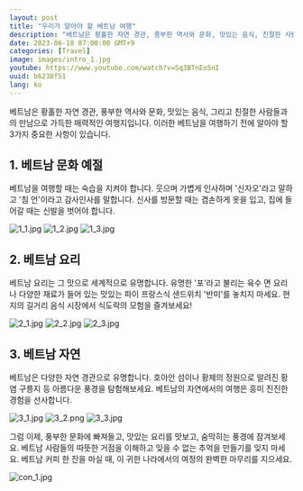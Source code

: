 ```yaml
---
layout: post
title: "우리가 알아야 할 베트남 여행"
description: "베트남은 황홀한 자연 경관, 풍부한 역사와 문화, 맛있는 음식, 친절한 사람들과의 만남으로 가득한 매력적인 여행지입니다. 베트남을 여행하기 전에 알아야 할 3가지 중요한 사항을 소개합니다. 베트남 문화 예절을 숙지하고 현지의 맛있는 요리를 즐기며 아름다운 자연 경관을 탐험하세요. 여행에서의 특별한 경험을 즐겨보세요. #베트남여행가이드 #베트남요리체험 #베트남여행추천 #베트남관광 #베트남여행팁 #여행스타그램 #베트남자연경관 #베트남문화탐방 #베트남명소 #베트남여행정보"
date: 2023-06-18 07:00:00 GMT+9
categories: [Travel]
image: images/intro_1.jpg
youtube: https://www.youtube.com/watch?v=Sq3BTnEo5nI
uuid: b6238f51
lang: ko
---
```


베트남은 황홀한 자연 경관, 풍부한 역사와 문화, 맛있는 음식, 그리고 친절한 사람들과의 만남으로 가득한 매력적인 여행지입니다. 이러한 베트남을 여행하기 전에 알아야 할 3가지 중요한 사항이 있습니다.

## 1. 베트남 문화 예절
베트남을 여행할 때는 숙습을 지켜야 합니다. 웃으며 가볍게 인사하며 '신자오'라고 말하고 '침 언'이라고 감사인사를 말합니다. 신사를 방문할 때는 겸손하게 옷을 입고, 집에 들어갈 때는 신발을 벗어야 합니다.

![1_1.jpg](images/1_1.jpg)
![1_2.jpg](images/1_2.jpg)
![1_3.jpg](images/1_3.jpg)

## 2. 베트남 요리
베트남 요리는 그 맛으로 세계적으로 유명합니다. 유명한 '포'라고 불리는 육수 면 요리나 다양한 재료가 들어 있는 맛있는 파이 프랑스식 샌드위치 '반미'를 놓치지 마세요. 현지의 길거리 음식 시장에서 식도락의 모험을 즐겨보세요!

![2_1.jpg](images/2_1.jpg)
![2_2.jpg](images/2_2.jpg)
![2_3.jpg](images/2_3.jpg)

## 3. 베트남 자연
베트남은 다양한 자연 경관으로 유명합니다. 호아안 섬이나 황제의 정원으로 알려진 황염 구릉지 등 아름다운 풍경을 탐험해보세요. 베트남의 자연에서의 여행은 흥미 진진한 경험을 선사합니다.

![3_1.jpg](images/3_1.jpg)
![3_2.png](images/3_2.png)
![3_3.jpg](images/3_3.jpg)

그럼 이제, 풍부한 문화에 빠져들고, 맛있는 요리를 맛보고, 숨막히는 풍경에 잠겨보세요. 베트남 사람들의 따뜻한 거점을 이해하고 잊을 수 없는 추억을 만들기를 잊지 마세요. 베트남 커피 한 잔을 마실 때, 이 귀한 나라에서의 여정의 완벽한 마무리를 지으세요.

![con_1.jpg](images/con_1.jpg)